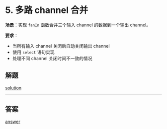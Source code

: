 # **5. 多路 channel 合并**
**场景**：实现 `fanIn` 函数合并三个输入 channel 的数据到一个输出 channel。

**要求**：
- 当所有输入 channel 关闭后自动关闭输出 channel
- 使用 `select` 语句实现
- 处理不同 channel 关闭时间不一致的情况

## 解题

[solution](your_solution.go)

---

## 答案

[answer](answer.go)
